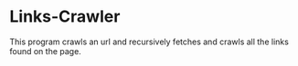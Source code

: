 # Links-Crawler
This program crawls an url and recursively fetches and crawls all the links found on the page. 
